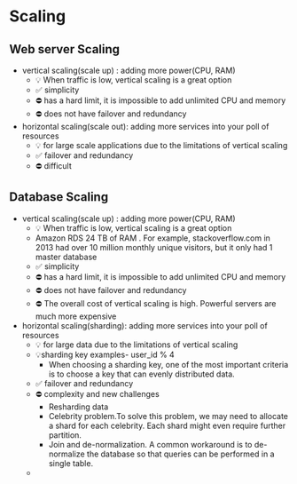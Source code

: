 # Scaling
## Web server Scaling

- vertical scaling(scale up) : adding more power(CPU, RAM)
	- 💡 When traffic is low, vertical scaling is a great option
	- ✅ simplicity
	- ⛔ has a hard limit, it is impossible to add unlimited CPU and memory
	- ⛔ does not have failover and redundancy
- horizontal scaling(scale out): adding more services into your poll of resources
	- 💡 for large scale applications due to the limitations of vertical scaling
	- ✅  failover and redundancy
	- ⛔ difficult
## Database Scaling
- vertical scaling(scale up) : adding more power(CPU, RAM)
	- 💡 When traffic is low, vertical scaling is a great option
	- Amazon RDS 24 TB of RAM . For example, stackoverflow.com in 2013 had over 10 million monthly unique visitors, but it only had 1 master database
	- ✅ simplicity
	- ⛔ has a hard limit, it is impossible to add unlimited CPU and memory
	- ⛔ does not have failover and redundancy
	- ⛔ The overall cost of vertical scaling is high. Powerful servers are much more expensive
- horizontal scaling(sharding): adding more services into your poll of resources
	- 💡 for large data due to the limitations of vertical scaling
	- 💡sharding key examples- user_id % 4
		- When choosing a sharding key, one of the most important criteria is to choose a key that can evenly distributed data.
	- ✅  failover and redundancy
	- ⛔ complexity and new challenges
		- Resharding data
		- Celebrity problem.To solve this problem, we may need to allocate a shard for each celebrity. Each shard might even require further partition.
		- Join and de-normalization. A common workaround is to de- normalize the database so that queries can be performed in a single table.
	- 
